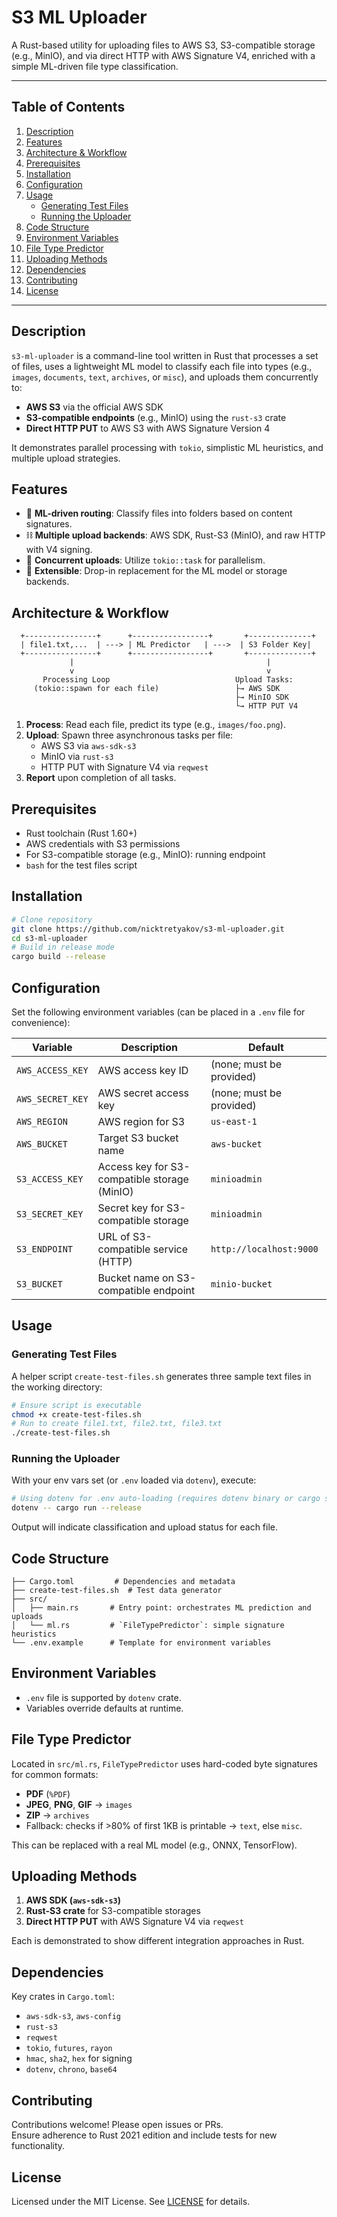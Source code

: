 # S3 ML Uploader

A Rust-based utility for uploading files to AWS S3, S3-compatible storage (e.g., MinIO), and via direct HTTP with AWS Signature V4, enriched with a simple ML-driven file type classification.

---

## Table of Contents

1. [Description](#description)
2. [Features](#features)
3. [Architecture & Workflow](#architecture--workflow)
4. [Prerequisites](#prerequisites)
5. [Installation](#installation)
6. [Configuration](#configuration)
7. [Usage](#usage)
   - [Generating Test Files](#generating-test-files)
   - [Running the Uploader](#running-the-uploader)
8. [Code Structure](#code-structure)
9. [Environment Variables](#environment-variables)
10. [File Type Predictor](#file-type-predictor)
11. [Uploading Methods](#uploading-methods)
12. [Dependencies](#dependencies)
13. [Contributing](#contributing)
14. [License](#license)

---

## Description

`s3-ml-uploader` is a command-line tool written in Rust that processes a set of files, uses a lightweight ML model to classify each file into types (e.g., `images`, `documents`, `text`, `archives`, or `misc`), and uploads them concurrently to:

- **AWS S3** via the official AWS SDK
- **S3-compatible endpoints** (e.g., MinIO) using the `rust-s3` crate
- **Direct HTTP PUT** to AWS S3 with AWS Signature Version 4

It demonstrates parallel processing with `tokio`, simplistic ML heuristics, and multiple upload strategies.

## Features

- 📂 **ML-driven routing**: Classify files into folders based on content signatures.
- ⛓️ **Multiple upload backends**: AWS SDK, Rust-S3 (MinIO), and raw HTTP with V4 signing.
- 🔀 **Concurrent uploads**: Utilize `tokio::task` for parallelism.
- 🔄 **Extensible**: Drop-in replacement for the ML model or storage backends.

## Architecture & Workflow

```text
  +----------------+      +-----------------+       +--------------+
  | file1.txt,...  | ---> | ML Predictor   | --->  | S3 Folder Key|
  +----------------+      +-----------------+       +--------------+
             |                                           |
             v                                           v
       Processing Loop                            Upload Tasks:
     (tokio::spawn for each file)                 ├→ AWS SDK
                                                  ├→ MinIO SDK
                                                  └→ HTTP PUT V4
```

1. **Process**: Read each file, predict its type (e.g., `images/foo.png`).  
2. **Upload**: Spawn three asynchronous tasks per file:
   - AWS S3 via `aws-sdk-s3`
   - MinIO via `rust-s3`
   - HTTP PUT with Signature V4 via `reqwest`
3. **Report** upon completion of all tasks.

## Prerequisites

- Rust toolchain (Rust 1.60+)
- AWS credentials with S3 permissions
- For S3-compatible storage (e.g., MinIO): running endpoint
- `bash` for the test files script

## Installation

```bash
# Clone repository
git clone https://github.com/nicktretyakov/s3-ml-uploader.git
cd s3-ml-uploader
# Build in release mode
cargo build --release
```

## Configuration

Set the following environment variables (can be placed in a `.env` file for convenience):

| Variable         | Description                                        | Default                            |
|------------------|----------------------------------------------------|------------------------------------|
| `AWS_ACCESS_KEY` | AWS access key ID                                  | (none; must be provided)           |
| `AWS_SECRET_KEY` | AWS secret access key                              | (none; must be provided)           |
| `AWS_REGION`     | AWS region for S3                                  | `us-east-1`                        |
| `AWS_BUCKET`     | Target S3 bucket name                              | `aws-bucket`                       |
| `S3_ACCESS_KEY`  | Access key for S3-compatible storage (MinIO)       | `minioadmin`                       |
| `S3_SECRET_KEY`  | Secret key for S3-compatible storage               | `minioadmin`                       |
| `S3_ENDPOINT`    | URL of S3-compatible service (HTTP)                | `http://localhost:9000`            |
| `S3_BUCKET`      | Bucket name on S3-compatible endpoint              | `minio-bucket`                     |

## Usage

### Generating Test Files

A helper script `create-test-files.sh` generates three sample text files in the working directory:

```bash
# Ensure script is executable
chmod +x create-test-files.sh
# Run to create file1.txt, file2.txt, file3.txt
./create-test-files.sh
```

### Running the Uploader

With your env vars set (or `.env` loaded via `dotenv`), execute:

```bash
# Using dotenv for .env auto-loading (requires dotenv binary or cargo script)
dotenv -- cargo run --release
```

Output will indicate classification and upload status for each file.

## Code Structure

```
├── Cargo.toml         # Dependencies and metadata
├── create-test-files.sh  # Test data generator
├── src/
│   ├── main.rs       # Entry point: orchestrates ML prediction and uploads
│   └── ml.rs         # `FileTypePredictor`: simple signature heuristics
└── .env.example      # Template for environment variables
```

## Environment Variables

- `.env` file is supported by `dotenv` crate.
- Variables override defaults at runtime.

## File Type Predictor

Located in `src/ml.rs`, `FileTypePredictor` uses hard-coded byte signatures for common formats:

- **PDF** (`%PDF`)
- **JPEG**, **PNG**, **GIF** → `images`
- **ZIP** → `archives`
- Fallback: checks if >80% of first 1KB is printable → `text`, else `misc`.

This can be replaced with a real ML model (e.g., ONNX, TensorFlow).

## Uploading Methods

1. **AWS SDK (`aws-sdk-s3`)**
2. **Rust-S3 crate** for S3-compatible storages
3. **Direct HTTP PUT** with AWS Signature V4 via `reqwest`

Each is demonstrated to show different integration approaches in Rust.

## Dependencies

Key crates in `Cargo.toml`:

- `aws-sdk-s3`, `aws-config`  
- `rust-s3`  
- `reqwest`  
- `tokio`, `futures`, `rayon`  
- `hmac`, `sha2`, `hex` for signing
- `dotenv`, `chrono`, `base64`

## Contributing

Contributions welcome! Please open issues or PRs.  
Ensure adherence to Rust 2021 edition and include tests for new functionality.

## License

Licensed under the MIT License. See [LICENSE](LICENSE) for details.

